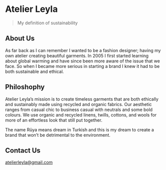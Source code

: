 # Atelier Leyla

> My definition of sustainability

## About Us
As far back as I can remember I wanted to be a fashion designer; having my own atelier creating beautiful garments. In 2005 I first started learning about global warming and have since been more aware of the issue that we face. So when I became more serious in starting a brand I knew it had to be both sustainable and ethical.

## Philoshophy
Atelier Leyla’s mission is to create timeless garments that are both ethically and sustainably made using recycled and organic fabrics. Our aesthetic ranges from casual chic to business casual with neutrals and some bold colours. We use organic and recycled linens, twills, cottons, and wools for more of an effortless look that still put together.

The name Rüya means dream in Turkish and this is my dream to create a brand that won’t be detrimental to the environment.

## Contact Us
atelierleyla@gmail.com

